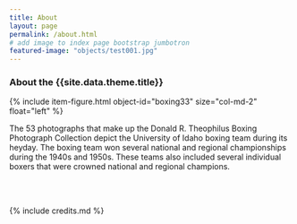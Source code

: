 ```yaml
---
title: About
layout: page
permalink: /about.html
# add image to index page bootstrap jumbotron
featured-image: "objects/test001.jpg"
---
```

<h3>About the {{site.data.theme.title}}</h3>
{% include item-figure.html object-id="boxing33" size="col-md-2" float="left" %}
<p>The 53 photographs that make up the Donald R. Theophilus Boxing Photograph Collection depict the University of Idaho boxing team during its heyday. The boxing team won several national and regional championships during the 1940s and 1950s. These teams also included several individual boxers that were crowned national and regional champions. </p>
<br>

<br>

{% include credits.md %}
